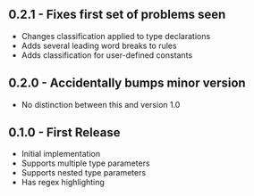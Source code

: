 ## 0.2.1 - Fixes first set of problems seen
* Changes classification applied to type declarations
* Adds several leading word breaks to rules
* Adds classification for user-defined constants

## 0.2.0 - Accidentally bumps minor version
* No distinction between this and version 1.0

## 0.1.0 - First Release
* Initial implementation
* Supports multiple type parameters
* Supports nested type parameters
* Has regex highlighting